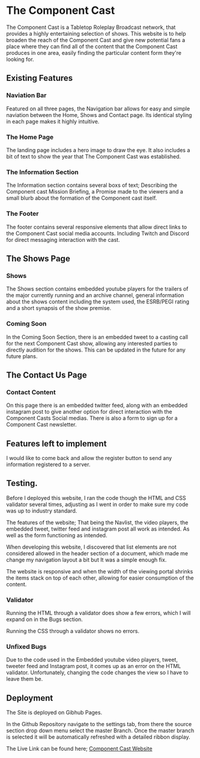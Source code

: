 # The Component Cast

The Component Cast is a Tabletop Roleplay Broadcast network, that provides a highly entertaining selection of shows. This website is to help broaden the reach of the Component Cast and give new potential fans a place where they can find all of the content that the Component Cast produces in one area, easily finding the particular content form they're looking for. 

## Existing Features

### Naviation Bar

Featured on all three pages, the Navigation bar allows for easy and simple naviation between the Home, Shows and Contact page. Its identical styling in each page makes it highly intuitive.

### The Home Page

The landing page includes a hero image to draw the eye. It also includes a bit of text to show the year that The Component Cast was established. 

### The Information Section

The Information section contains several boxs of text; Describing the Component cast Mission Briefing, a Promise made to the viewers and a small blurb about the formation of the Component cast itself. 

### The Footer

The footer contains several responsive elements that allow direct links to the Component Cast social media accounts. Including Twitch and Discord for direct messaging interaction with the cast. 

## The Shows Page

### Shows

The Shows section contains embedded youtube players for the trailers of the major currently running and an archive channel, general information about the shows content including the system used, the ESRB/PEGI rating and a short synapsis of the show premise. 

### Coming Soon 

In the Coming Soon Section, there is an embedded tweet to a casting call for the next Component Cast show, allowing any interested parties to directly audition for the shows. This can be updated in the future for any future plans. 

## The Contact Us Page

### Contact Content

On this page there is an embedded twitter feed, along with an embedded instagram post to give another option for direct interaction with the Component Casts Social medias. There is also a form to sign up for a Component Cast newsletter. 

## Features left to implement

I would like to come back and allow the register button to send any information registered to a server. 

## Testing. 

Before I deployed this website, I ran the code though the HTML and CSS validator several times, adjusting as I went in order to make sure my code was up to industry standard. 

The features of the website; That being the Navlist, the video players, the embedded tweet, twitter feed and instagram post all work as intended. As well as the form functioning as intended. 

When developing this website, I discovered that list elements are not considered allowed in the header section of a document, which made me change my navigation layout a bit but It was a simple enough fix. 

The website is responsive and when the width of the viewing portal shrinks the items stack on top of each other, allowing for easier consumption of the content. 

### Validator

Running the HTML through a validator does show a few errors, which I will expand on in the Bugs section. 

Running the CSS through a validator shows no errors. 

### Unfixed Bugs

Due to the code used in the Embedded youtube video players, tweet, tweeter feed and Instagram post, it comes up as an error on the HTML validator. Unfortunately, changing the code changes the view so I have to leave them be. 

## Deployment 

The Site is deployed on Gibhub Pages. 

In the Github Repository navigate to the settings tab, from there the source section drop down menu select the master Branch. Once the master branch is selected it will be automatically refreshed with a detailed ribbon display. 

The Live Link can be found here; [Component Cast Website](https://mikeyredmon.github.io/ComponentCastWebsite/)